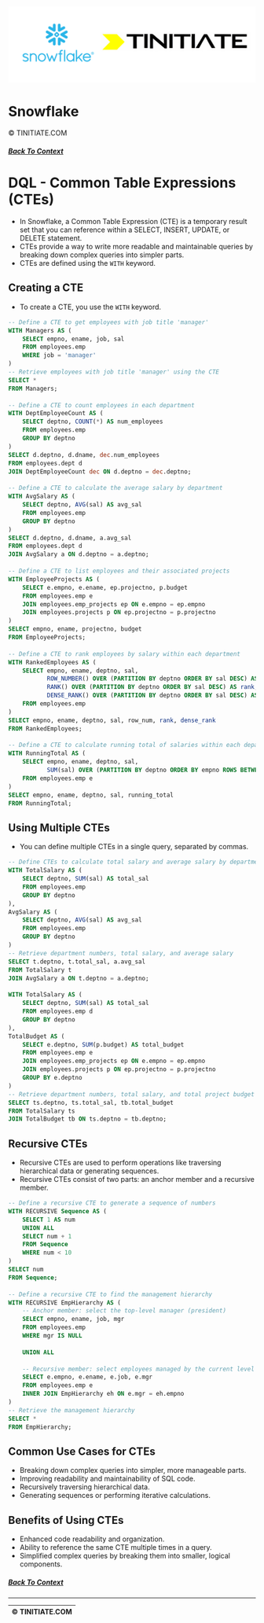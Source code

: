 ![Snowflake Tinitiate Image](snowflake_tinitiate.png)

# Snowflake
&copy; TINITIATE.COM

##### [Back To Context](./README.md)

# DQL - Common Table Expressions (CTEs) 
- In Snowflake, a Common Table Expression (CTE) is a temporary result set that you can reference within a SELECT, INSERT, UPDATE, or DELETE statement.
- CTEs provide a way to write more readable and maintainable queries by breaking down complex queries into simpler parts.
- CTEs are defined using the `WITH` keyword.

## Creating a CTE 
- To create a CTE, you use the `WITH` keyword.
```sql
-- Define a CTE to get employees with job title 'manager'
WITH Managers AS (
    SELECT empno, ename, job, sal
    FROM employees.emp
    WHERE job = 'manager'
)
-- Retrieve employees with job title 'manager' using the CTE
SELECT *
FROM Managers;

-- Define a CTE to count employees in each department
WITH DeptEmployeeCount AS (
    SELECT deptno, COUNT(*) AS num_employees
    FROM employees.emp
    GROUP BY deptno
)
SELECT d.deptno, d.dname, dec.num_employees
FROM employees.dept d
JOIN DeptEmployeeCount dec ON d.deptno = dec.deptno;

-- Define a CTE to calculate the average salary by department
WITH AvgSalary AS (
    SELECT deptno, AVG(sal) AS avg_sal
    FROM employees.emp
    GROUP BY deptno
)
SELECT d.deptno, d.dname, a.avg_sal
FROM employees.dept d
JOIN AvgSalary a ON d.deptno = a.deptno;

-- Define a CTE to list employees and their associated projects
WITH EmployeeProjects AS (
    SELECT e.empno, e.ename, ep.projectno, p.budget
    FROM employees.emp e
    JOIN employees.emp_projects ep ON e.empno = ep.empno
    JOIN employees.projects p ON ep.projectno = p.projectno
)
SELECT empno, ename, projectno, budget
FROM EmployeeProjects;

-- Define a CTE to rank employees by salary within each department
WITH RankedEmployees AS (
    SELECT empno, ename, deptno, sal,
           ROW_NUMBER() OVER (PARTITION BY deptno ORDER BY sal DESC) AS row_num,
           RANK() OVER (PARTITION BY deptno ORDER BY sal DESC) AS rank,
           DENSE_RANK() OVER (PARTITION BY deptno ORDER BY sal DESC) AS dense_rank
    FROM employees.emp
)
SELECT empno, ename, deptno, sal, row_num, rank, dense_rank
FROM RankedEmployees;

-- Define a CTE to calculate running total of salaries within each department
WITH RunningTotal AS (
    SELECT empno, ename, deptno, sal,
           SUM(sal) OVER (PARTITION BY deptno ORDER BY empno ROWS BETWEEN UNBOUNDED PRECEDING AND CURRENT ROW) AS running_total
    FROM employees.emp e 
)
SELECT empno, ename, deptno, sal, running_total
FROM RunningTotal;
```

## Using Multiple CTEs 
- You can define multiple CTEs in a single query, separated by commas.
```sql
-- Define CTEs to calculate total salary and average salary by department
WITH TotalSalary AS (
    SELECT deptno, SUM(sal) AS total_sal
    FROM employees.emp
    GROUP BY deptno
),
AvgSalary AS (
    SELECT deptno, AVG(sal) AS avg_sal
    FROM employees.emp
    GROUP BY deptno
)
-- Retrieve department numbers, total salary, and average salary
SELECT t.deptno, t.total_sal, a.avg_sal
FROM TotalSalary t
JOIN AvgSalary a ON t.deptno = a.deptno;

WITH TotalSalary AS (
    SELECT deptno, SUM(sal) AS total_sal
    FROM employees.emp d 
    GROUP BY deptno
),
TotalBudget AS (
    SELECT e.deptno, SUM(p.budget) AS total_budget
    FROM employees.emp e
    JOIN employees.emp_projects ep ON e.empno = ep.empno
    JOIN employees.projects p ON ep.projectno = p.projectno
    GROUP BY e.deptno
)
-- Retrieve department numbers, total salary, and total project budget
SELECT ts.deptno, ts.total_sal, tb.total_budget
FROM TotalSalary ts
JOIN TotalBudget tb ON ts.deptno = tb.deptno;
```

## Recursive CTEs 
- Recursive CTEs are used to perform operations like traversing hierarchical data or generating sequences.
- Recursive CTEs consist of two parts: an anchor member and a recursive member.
```sql
-- Define a recursive CTE to generate a sequence of numbers
WITH RECURSIVE Sequence AS (
    SELECT 1 AS num
    UNION ALL
    SELECT num + 1
    FROM Sequence
    WHERE num < 10
)
SELECT num
FROM Sequence;

-- Define a recursive CTE to find the management hierarchy
WITH RECURSIVE EmpHierarchy AS (
    -- Anchor member: select the top-level manager (president)
    SELECT empno, ename, job, mgr
    FROM employees.emp
    WHERE mgr IS NULL
    
    UNION ALL
    
    -- Recursive member: select employees managed by the current level
    SELECT e.empno, e.ename, e.job, e.mgr
    FROM employees.emp e
    INNER JOIN EmpHierarchy eh ON e.mgr = eh.empno
)
-- Retrieve the management hierarchy
SELECT *
FROM EmpHierarchy;
```

## Common Use Cases for CTEs 
- Breaking down complex queries into simpler, more manageable parts.
- Improving readability and maintainability of SQL code.
- Recursively traversing hierarchical data.
- Generating sequences or performing iterative calculations.

## Benefits of Using CTEs 
- Enhanced code readability and organization.
- Ability to reference the same CTE multiple times in a query.
- Simplified complex queries by breaking them into smaller, logical components.

##### [Back To Context](./README.md)
***
| &copy; TINITIATE.COM |
|----------------------|
